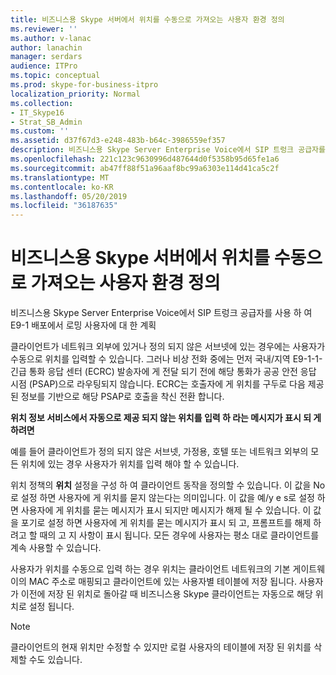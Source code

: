 ```yaml
---
title: 비즈니스용 Skype 서버에서 위치를 수동으로 가져오는 사용자 환경 정의
ms.reviewer: ''
ms.author: v-lanac
author: lanachin
manager: serdars
audience: ITPro
ms.topic: conceptual
ms.prod: skype-for-business-itpro
localization_priority: Normal
ms.collection:
- IT_Skype16
- Strat_SB_Admin
ms.custom: ''
ms.assetid: d37f67d3-e248-483b-b64c-3986559ef357
description: 비즈니스용 Skype Server Enterprise Voice에서 SIP 트렁크 공급자를 사용 하 여 E9-1 배포에서 로밍 사용자에 대 한 계획
ms.openlocfilehash: 221c123c9630996d487644d0f5358b95d65fe1a6
ms.sourcegitcommit: ab47ff88f51a96aaf8bc99a6303e114d41ca5c2f
ms.translationtype: MT
ms.contentlocale: ko-KR
ms.lasthandoff: 05/20/2019
ms.locfileid: "36187635"
---
```

# <a name="define-the-user-experience-for-manually-acquiring-a-location-in-skype-for-business-server"></a>비즈니스용 Skype 서버에서 위치를 수동으로 가져오는 사용자 환경 정의
 
비즈니스용 Skype Server Enterprise Voice에서 SIP 트렁크 공급자를 사용 하 여 E9-1 배포에서 로밍 사용자에 대 한 계획
  
클라이언트가 네트워크 외부에 있거나 정의 되지 않은 서브넷에 있는 경우에는 사용자가 수동으로 위치를 입력할 수 있습니다. 그러나 비상 전화 중에는 먼저 국내/지역 E9-1-1-긴급 통화 응답 센터 (ECRC) 발송자에 게 전달 되기 전에 해당 통화가 공공 안전 응답 시점 (PSAP)으로 라우팅되지 않습니다. ECRC는 호출자에 게 위치를 구두로 다음 제공 된 정보를 기반으로 해당 PSAP로 호출을 착신 전환 합니다. 
  
**위치 정보 서비스에서 자동으로 제공 되지 않는 위치를 입력 하 라는 메시지가 표시 되 게 하려면**
  
예를 들어 클라이언트가 정의 되지 않은 서브넷, 가정용, 호텔 또는 네트워크 외부의 모든 위치에 있는 경우 사용자가 위치를 입력 해야 할 수 있습니다.
    
위치 정책의 **위치** 설정을 구성 하 여 클라이언트 동작을 정의할 수 있습니다. 이 값을 No로 설정 하면 사용자에 게 위치를 묻지 않는다는 의미입니다. 이 값을 예/y e s로 설정 하면 사용자에 게 위치를 묻는 메시지가 표시 되지만 메시지가 해제 될 수 있습니다. 이 값을 포기로 설정 하면 사용자에 게 위치를 묻는 메시지가 표시 되 고, 프롬프트를 해제 하려고 할 때의 고 지 사항이 표시 됩니다. 모든 경우에 사용자는 평소 대로 클라이언트를 계속 사용할 수 있습니다.
    
사용자가 위치를 수동으로 입력 하는 경우 위치는 클라이언트 네트워크의 기본 게이트웨이의 MAC 주소로 매핑되고 클라이언트에 있는 사용자별 테이블에 저장 됩니다. 사용자가 이전에 저장 된 위치로 돌아갈 때 비즈니스용 Skype 클라이언트는 자동으로 해당 위치로 설정 됩니다. 
  
> [!NOTE]
> 클라이언트의 현재 위치만 수정할 수 있지만 로컬 사용자의 테이블에 저장 된 위치를 삭제할 수도 있습니다. 
  

